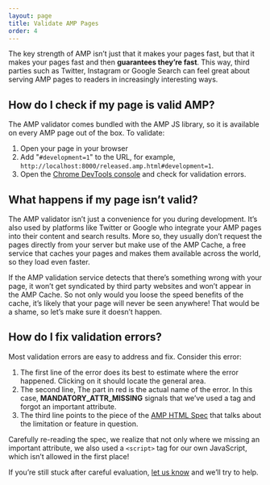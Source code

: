 ```yaml
---
layout: page
title: Validate AMP Pages
order: 4
---
```


The key strength of AMP isn’t just that it makes your pages fast, but that it makes your pages fast and then **guarantees they’re fast**. This way, third parties such as Twitter, Instagram or Google Search can feel great about serving AMP pages to readers in increasingly interesting ways.

## How do I check if my page is valid AMP?

The AMP validator comes bundled with the AMP JS library, so it is available on every AMP page out of the box. To validate:

  1. Open your page in your browser
  1. Add "`#development=1`" to the URL, for example, `http://localhost:8000/released.amp.html#development=1`.
  1. Open the [Chrome DevTools console](https://developers.google.com/web/tools/chrome-devtools/debug/console/) and check for validation errors.

## What happens if my page isn’t valid?

<amp-img src="/docs/assets/validator_errors.png" width="1348" height="518" layout="responsive"></amp-img>

The AMP validator isn’t just a convenience for you during development. It’s also used by platforms like Twitter or Google who integrate your AMP pages into their content and search results. More so, they usually don’t request the pages directly from your server but make use of the AMP Cache, a free service that caches your pages and makes them available across the world, so they load even faster.

If the AMP validation service detects that there’s something wrong with your page, it won’t get syndicated by third party websites and won’t appear in the AMP Cache.  So not only would you loose the speed benefits of the cache, it’s likely that your page will never be seen anywhere! That would be a shame, so let’s make sure it doesn’t happen.

## How do I fix validation errors?

Most validation errors are easy to address and fix.  Consider this error:

<amp-img src="/docs/assets/validator_mandatory_error.png" width="836" height="127" layout="responsive"></amp-img>

  1. The first line of the error does its best to estimate where the error happened. Clicking on it should locate the general area.
  1. The second line, The part in red is the actual name of the error. In this case, **MANDATORY_ATTR_MISSING** signals that we’ve used a tag and forgot an important attribute.
  1. The third line points to the piece of the [AMP HTML Spec](https://github.com/ampproject/amphtml/blob/master/spec/amp-html-format.md) that talks about the limitation or feature in question.

Carefully re-reading the spec, we realize that not only where we missing an important attribute, we also used a `<script>` tag for our own JavaScript, which isn’t allowed in the first place!

If you’re still stuck after careful evaluation, [let us know](/docs/support/contribute.html) and we’ll try to help.

